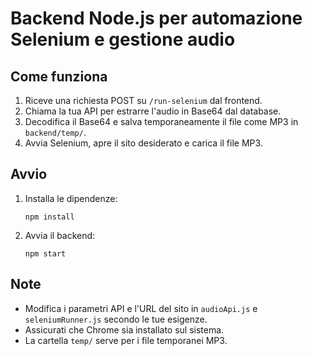 # Backend Node.js per automazione Selenium e gestione audio

## Come funziona

1. Riceve una richiesta POST su `/run-selenium` dal frontend.
2. Chiama la tua API per estrarre l'audio in Base64 dal database.
3. Decodifica il Base64 e salva temporaneamente il file come MP3 in `backend/temp/`.
4. Avvia Selenium, apre il sito desiderato e carica il file MP3.

## Avvio

1. Installa le dipendenze:
   ```
   npm install
   ```
2. Avvia il backend:
   ```
   npm start
   ```

## Note

- Modifica i parametri API e l'URL del sito in `audioApi.js` e `seleniumRunner.js` secondo le tue esigenze.
- Assicurati che Chrome sia installato sul sistema.
- La cartella `temp/` serve per i file temporanei MP3.
